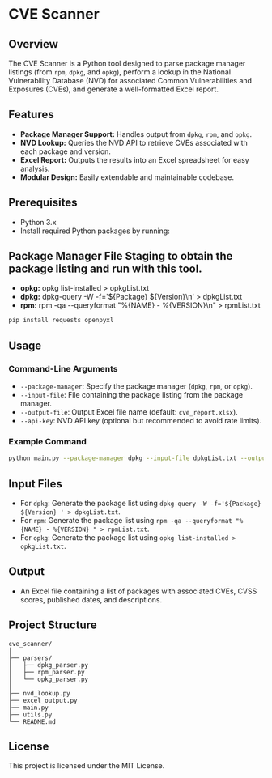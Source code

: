 # CVE Scanner

## Overview
The CVE Scanner is a Python tool designed to parse package manager listings (from `rpm`, `dpkg`, and `opkg`), perform a lookup in the National Vulnerability Database (NVD) for associated Common Vulnerabilities and Exposures (CVEs), and generate a well-formatted Excel report.

## Features
- **Package Manager Support:** Handles output from `dpkg`, `rpm`, and `opkg`.
- **NVD Lookup:** Queries the NVD API to retrieve CVEs associated with each package and version.
- **Excel Report:** Outputs the results into an Excel spreadsheet for easy analysis.
- **Modular Design:** Easily extendable and maintainable codebase.

## Prerequisites
- Python 3.x
- Install required Python packages by running:

## Package Manager File Staging to obtain the package listing and run with this tool.
- **opkg:** opkg list-installed > opkgList.txt
- **dpkg:** dpkg-query -W -f='${Package} ${Version}\n' > dpkgList.txt
- **rpm:** rpm -qa --queryformat "%{NAME} - %{VERSION}\n" > rpmList.txt

```bash
pip install requests openpyxl
```

## Usage

### Command-Line Arguments
- `--package-manager`: Specify the package manager (`dpkg`, `rpm`, or `opkg`).
- `--input-file`: File containing the package listing from the package manager.
- `--output-file`: Output Excel file name (default: `cve_report.xlsx`).
- `--api-key`: NVD API key (optional but recommended to avoid rate limits).

### Example Command
```bash
python main.py --package-manager dpkg --input-file dpkgList.txt --output-file cve_report.xlsx --api-key your-nvd-api-key
```

## Input Files
- For `dpkg`: Generate the package list using `dpkg-query -W -f='${Package} ${Version}
' > dpkgList.txt`.
- For `rpm`: Generate the package list using `rpm -qa --queryformat "%{NAME} - %{VERSION}
" > rpmList.txt`.
- For `opkg`: Generate the package list using `opkg list-installed > opkgList.txt`.

## Output
- An Excel file containing a list of packages with associated CVEs, CVSS scores, published dates, and descriptions.

## Project Structure
```
cve_scanner/
│
├── parsers/
│   ├── dpkg_parser.py
│   ├── rpm_parser.py
│   └── opkg_parser.py
│
├── nvd_lookup.py
├── excel_output.py
├── main.py
├── utils.py
└── README.md
```

## License
This project is licensed under the MIT License.
